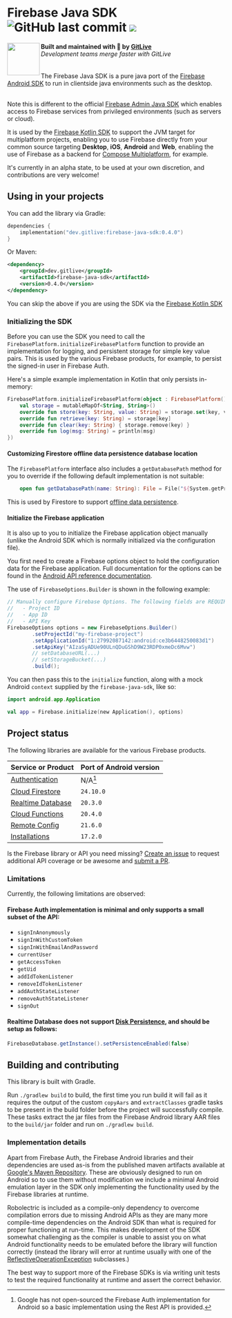 <h1 align="left">Firebase Java SDK <img alt="GitHub last commit" src="https://img.shields.io/github/last-commit/gitliveapp/firebase-java-sdk?style=flat-square"> <a href="https://git.live"><img src="https://img.shields.io/badge/collaborate-on%20gitlive-blueviolet?style=flat-square"></a></h1>
<img align="left" width="75px" src="https://avatars2.githubusercontent.com/u/42865805?s=200&v=4"> 
  <b>Built and maintained with 🧡 by <a href="https://git.live">GitLive</a></b><br/>
  <i>Development teams merge faster with GitLive</i><br/>
<br/>
<br/>
The Firebase Java SDK is a pure java port of the <a href="https://github.com/firebase/firebase-android-sdk">Firebase Android SDK</a> 
to run in clientside java environments such as the desktop.
<br/>
<br/>

Note this is different to the official [Firebase Admin Java SDK](https://github.com/firebase/firebase-admin-java) which enables access 
to Firebase services from privileged environments (such as servers or cloud).

It is used by the <a href="https://github.com/GitLiveApp/firebase-kotlin-sdk">Firebase Kotlin SDK</a> to support the JVM target for 
multiplatform projects, enabling you to use Firebase directly from your common source targeting <strong>Desktop</strong>, 
<strong>iOS</strong>, <strong>Android</strong> and <strong>Web</strong>, enabling the use of Firebase as a backend for 
<a href="https://www.jetbrains.com/lp/compose-multiplatform/">Compose Multiplatform</a>, for example.

It's currently in an alpha state, to be used at your own discretion, and contributions are very welcome! 

## Using in your projects

You can add the library via Gradle:

```kotlin
dependencies {
    implementation("dev.gitlive:firebase-java-sdk:0.4.0")
}
```

Or Maven:

```xml
<dependency>
    <groupId>dev.gitlive</groupId>
    <artifactId>firebase-java-sdk</artifactId>
    <version>0.4.0</version>
</dependency>
```

You can skip the above if you are using the SDK via the <a href="https://github.com/GitLiveApp/firebase-kotlin-sdk">Firebase Kotlin SDK</a> 

### Initializing the SDK

Before you can use the SDK you need to call the `FirebasePlatform.initializeFirebasePlatform` function to provide an implementation for 
logging, and persistent storage for simple key value pairs. This is used by the various Firebase products, for example, to persist the 
signed-in user in Firebase Auth.

Here's a simple example implementation in Kotlin that only persists in-memory:

```kotlin
FirebasePlatform.initializeFirebasePlatform(object : FirebasePlatform() {
    val storage = mutableMapOf<String, String>()
    override fun store(key: String, value: String) = storage.set(key, value)
    override fun retrieve(key: String) = storage[key]
    override fun clear(key: String) { storage.remove(key) }
    override fun log(msg: String) = println(msg)
})
```

#### Customizing Firestore offline data persistence database location

The `FirebasePlatform` interface also includes a `getDatabasePath` method for you to override if the following default implementation is not suitable:

```kotlin
    open fun getDatabasePath(name: String): File = File("${System.getProperty("java.io.tmpdir")}${File.separatorChar}$name")
```

This is used by Firestore  to support [offline data persistence](https://firebase.google.com/docs/firestore/manage-data/enable-offline).

#### Initialize the Firebase application

It is also up to you to initialize the Firebase application object manually (unlike the Android SDK which is normally initialized via 
the configuration file). 

You first need to create a Firebase options object to hold the configuration data for the Firebase application. Full documentation for 
the options can be found in the [Android API reference documentation](https://firebase.google.com/docs/reference/android/com/google/firebase/FirebaseOptions.Builder).

The use of `FirebaseOptions.Builder` is shown in the following example:

```java
// Manually configure Firebase Options. The following fields are REQUIRED:
//   - Project ID
//   - App ID
//   - API Key
FirebaseOptions options = new FirebaseOptions.Builder()
        .setProjectId("my-firebase-project")
        .setApplicationId("1:27992087142:android:ce3b6448250083d1")
        .setApiKey("AIzaSyADUe90ULnQDuGShD9W23RDP0xmeDc6Mvw")
        // setDatabaseURL(...)
        // setStorageBucket(...)
        .build();
```

You can then pass this to the `initialize` function, along with a mock Android `context` supplied by the `firebase-java-sdk`, like so:
```kotlin
import android.app.Application

val app = Firebase.initialize(new Application(), options)
```

## Project status

The following libraries are available for the various Firebase products.

| Service or Product	                                                          | Port of Android version | 
|---------------------------------------------------------------------------------|:------------------------|
| [Authentication](https://firebase.google.com/docs/auth)                         |  N/A[^1]                |
| [Cloud Firestore](https://firebase.google.com/docs/firestore)                   | `24.10.0`               |
| [Realtime Database](https://firebase.google.com/docs/database)                  | `20.3.0`                |
| [Cloud Functions](https://firebase.google.com/docs/functions)                   | `20.4.0`                |
| [Remote Config](https://firebase.google.com/docs/remote-config)                 | `21.6.0`                |
| [Installations](https://firebase.google.com/docs/projects/manage-installations) | `17.2.0`                |

[^1]: Google has not open-sourced the Firebase Auth implementation for Android so a basic implementation using the Rest API is provided.

Is the Firebase library or API you need missing? [Create an issue](https://github.com/GitLiveApp/firebase-java-sdk/issues/new?labels=API+coverage&template=increase-api-coverage.md&title=Add+%5Bclass+name%5D.%5Bfunction+name%5D+to+%5Blibrary+name) to request additional API coverage or be awesome and [submit a PR](https://github.com/GitLiveApp/firebase-java-sdk/fork).

### Limitations

Currently, the following limitations are observed:

#### Firebase Auth implementation is minimal and only supports a small subset of the API:
  - `signInAnonymously`
  - `signInWithCustomToken`
  - `signInWithEmailAndPassword`
  - `currentUser`
  - `getAccessToken`
  - `getUid`
  - `addIdTokenListener`
  - `removeIdTokenListener`
  - `addAuthStateListener`
  - `removeAuthStateListener`
  - `signOut`
#### Realtime Database does not support [Disk Persistence](https://firebase.google.com/docs/database/android/offline-capabilities), and should be setup as follows:
```java
FirebaseDatabase.getInstance().setPersistenceEnabled(false)
```

## Building and contributing

This library is built with Gradle. 

Run `./gradlew build` to build, the first time you run build it will fail as it requires the output of the custom `copyAars` and `extractClasses` 
gradle tasks to be present in the build folder before the project will successfully compile. These tasks extract the jar files from the 
Firebase Android library AAR files to the `build/jar` folder and run on `./gradlew build`.

### Implementation details

Apart from Firebase Auth, the Firebase Android libraries and their dependencies are used as-is from the published maven artifacts available
at [Google's Maven Repository](https://maven.google.com). These are obviously designed to run on Android so to use them without modification we 
include a minimal Android emulation layer in the SDK only implementing the functionality used by the Firebase libraries at runtime.

Robolectric is included as a compile-only dependency to overcome compilation errors due to missing Android APIs as they are many more 
compile-time dependencies on the Android SDK than what is required for proper functioning at run-time. This makes development of the SDK 
somewhat challenging as the compiler is unable to assist you on what Android functionality needs to be emulated before the library will 
function correctly (instead the library will error at runtime usually with one of the [ReflectiveOperationException](https://docs.oracle.com/javase%2F7%2Fdocs%2Fapi%2F%2F/java/lang/ReflectiveOperationException.html) subclasses.)

The best way to support more of the Firebase SDKs is via writing unit tests to test the required functionality at 
runtime and assert the correct behavior.

